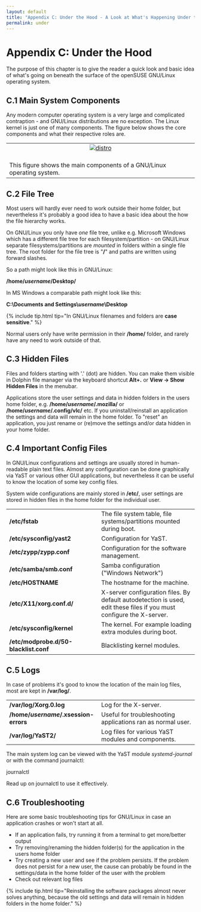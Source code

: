 ```yaml
---
layout: default
title: "Appendix C: Under the Hood - A Look at What's Happening Under the Surface"
permalink: under
---
```


# Appendix C: Under the Hood

The purpose of this chapter is to give the reader a quick look and basic idea of what's going on beneath the surface of the openSUSE GNU/Linux operating system.

## C.1 Main System Components

Any modern computer operating system is a very large and complicated contraption - and GNU/Linux distributions are no exception. The Linux kernel is just one of many components. The figure below shows the core components and what their respective roles are.

<table style="text-align: left; width: 100%;" border="0" cellpadding="2" cellspacing="2">
        <tbody>
        <tr>
        <td style="width: 50%;"><center><a href="{{ site.baseurl | append: '/images/pics/distro.png' | replace: '//', '/' }}" rel="thumbnail"><img src="{{ site.baseurl | append: '/images/pics/distrob.png' | replace: '//', '/' }}" alt="distro" class="pic" /></a></center><br /></td>
        </tr>
        <tr>
        <td class="image-caption">This figure shows the main components of a GNU/Linux operating system.</td>
        </tr>
        </tbody>
</table>

## C.2 File Tree

Most users will hardly ever need to work outside their home folder, but nevertheless it's probably a good idea to have a basic idea about the how the file hierarchy works.

On GNU/Linux you only have *one* file tree, unlike e.g. Microsoft Windows which has a different file tree for each filesystem/partition - on GNU/Linux separate filesystems/partitions are *mounted* in folders within a single file tree. The root folder for the file tree is "**/**" and paths are written using forward slashes.

So a path might look like this in GNU/Linux:

**/home/*username*/Desktop/**

In MS Windows a comparable path might look like this:

**C:\\Documents and Settings\\*username*\\Desktop**

{% include tip.html tip="In GNU/Linux filenames and folders are **case sensitive**." %}

Normal users only have write permission in their **/home/** folder, and rarely have any need to work outside of that.

## C.3 Hidden Files

Files and folders starting with '.' (dot) are hidden. You can make them visible in Dolphin file manager via the keyboard shortcut **Alt+.** or **View -&gt; Show Hidden Files** in the menubar.

Applications store the user settings and data in hidden folders in the users home folder, e.g. **/home/*username*/.mozilla/** or **/home/*username*/.config/vlc/** etc. If you uninstall/reinstall an application the settings and data will remain in the home folder. To "reset" an application, you just rename or (re)move the settings and/or data hidden in your home folder.

## C.4 Important Config Files

In GNU/Linux configurations and settings are usually stored in human-readable plain text files. Almost any configuration can be done graphically via YaST or various other GUI applications, but nevertheless it can be useful to know the location of some key config files.

System wide configurations are mainly stored in **/etc/**, user settings are stored in hidden files in the home folder for the individual user.

<table class="table">
<tbody>
    <tr>
    <td style="width: 230px;"><b>/etc/fstab</b></td>
    <td>The file system table, file systems/partitions mounted during boot.</td>
    </tr>
    <tr class="d1">
    <td style="width: 230px;"><b>/etc/sysconfig/yast2</b></td>
    <td>Configuration for YaST.</td>
    </tr>
    <tr>
    <td style="width: 230px;"><b>/etc/zypp/zypp.conf</b></td>
    <td>Configuration for the software management.</td>
    </tr>
    <tr class="d1">
    <td style="width: 230px;"><b>/etc/samba/smb.conf</b></td>
    <td>Samba configuration ("Windows Network")</td>
    </tr>
    <tr>
    <td style="width: 230px;"><b>/etc/HOSTNAME</b></td>
    <td>The hostname for the machine.</td>
    </tr>
    <tr class="d1">
    <td style="width: 230px;"><b>/etc/X11/xorg.conf.d/</b></td>
    <td>X-server configuration files. By default autodetection is used, edit these files if you must configure the X-server.</td>
    </tr>
    <tr>
    <td style="width: 230px;"><b>/etc/sysconfig/kernel</b></td>
    <td>The kernel. For example loading extra modules during boot.</td>
    </tr>
    <tr class="d1">
    <td style="width: 230px;"><b>/etc/modprobe.d/50-blacklist.conf</b></td>
    <td>Blacklisting kernel modules.</td>
    </tr>
</tbody>
</table>


## C.5 Logs

In case of problems it's good to know the location of the main log files, most are kept in **/var/log/**.

<table class="table">
<tbody>
  <tr>
      <td style="width: 230px;"><b>/var/log/Xorg.0.log</b></td>
      <td>Log for the X-server.</td>
  </tr>
  <tr class="d1">
      <td style="width: 230px;"><b>/home/<i>username</i>/.xsession-errors</b></td>
      <td>Useful for troubleshooting applications ran as normal user.</td>
  </tr>
  <tr class="d1">
      <td style="width: 230px;"><b>/var/log/YaST2/</b></td>
      <td>Log files for various YaST modules and components.</td>
  </tr>
  </tbody>
</table>

The main system log can be viewed with the YaST module *systemd-journal* or with the command journalctl:

<div class="clroot">journalctl</div>

Read up on journalctl to use it effectively.

## C.6 Troubleshooting

Here are some basic troubleshooting tips for GNU/Linux in case an application crashes or won't start at all.

- If an application fails, try running it from a terminal to get more/better output
- Try removing/renaming the hidden folder(s) for the application in the users home folder
- Try creating a new user and see if the problem persists. If the problem does not persist for a new user, the cause can probably be found in the settings/data in the home folder of the user with the problem
- Check out relevant log files

{% include tip.html tip="Reinstalling the software packages almost never solves anything, because the old settings and data will remain in hidden folders in the home folder." %}
